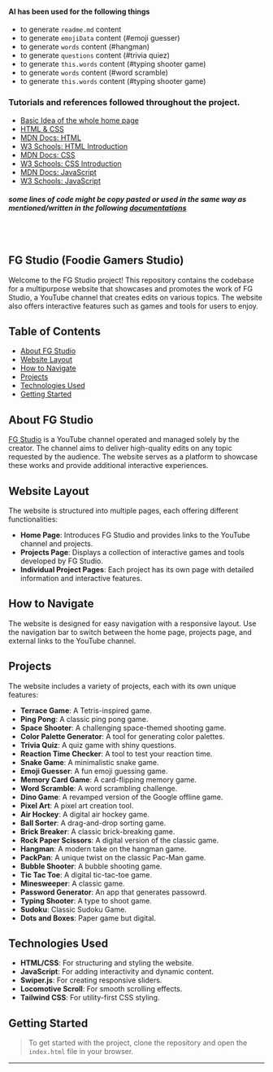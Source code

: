#### AI has been used for the following things
- to generate `readme.md` content
- to generate `emojiData` content (#emoji guesser)
- to generate `words` content (#hangman)
- to generate `questions` content (#trivia quiez)
- to generate `this.words` content (#typing shooter game)
- to generate `words` content (#word scramble)
- to generate `this.words` content (#typing shooter game)

### Tutorials and references followed throughout the project.
- [Basic Idea of the whole home page](https://youtu.be/6VbETTS67rM?si=yMziA1_fvfxIhUti)
- [HTML & CSS](https://html.com/)
- [MDN Docs: HTML](https://developer.mozilla.org/en-US/docs/Web/HTML) 
- [W3 Schools: HTML Introduction](https://www.w3schools.com/html/html_intro.asp)
- [MDN Docs: CSS](https://developer.mozilla.org/en-US/docs/Web/CSS)
- [W3 Schools: CSS Introduction](https://www.w3schools.com/css/)
- [MDN Docs: JavaScript](https://developer.mozilla.org/en-US/docs/Web/JavaScript)
- [W3 Schools: JavaScript](https://www.w3schools.com/js/)
#### *some lines of code might be copy pasted or used in the same way as mentioned/written in the following [documentations](#tutorials-and-references-followed-throughout-the-project)*

<br>
<br>

## FG Studio (Foodie Gamers Studio)
Welcome to the FG Studio project! This repository contains the codebase for a multipurpose website that showcases and promotes the work of FG Studio, a YouTube channel that creates edits on various topics. The website also offers interactive features such as games and tools for users to enjoy.


## Table of Contents
- [About FG Studio](#about-fg-studio)
- [Website Layout](#website-layout)
- [How to Navigate](#how-to-navigate)
- [Projects](#projects)
- [Technologies Used](#technologies-used)
- [Getting Started](#getting-started)

## About FG Studio
[FG Studio](https://www.youtube.com/@fgstudio.official) is a YouTube channel operated and managed solely by the creator. The channel aims to deliver high-quality edits on any topic requested by the audience. The website serves as a platform to showcase these works and provide additional interactive experiences.


## Website Layout
The website is structured into multiple pages, each offering different functionalities:

- **Home Page**: Introduces FG Studio and provides links to the YouTube channel and projects.
- **Projects Page**: Displays a collection of interactive games and tools developed by FG Studio.
- **Individual Project Pages**: Each project has its own page with detailed information and interactive features.


## How to Navigate
The website is designed for easy navigation with a responsive layout. Use the navigation bar to switch between the home page, projects page, and external links to the YouTube channel.


## Projects
The website includes a variety of projects, each with its own unique features:

- **Terrace Game**: A Tetris-inspired game.
- **Ping Pong**: A classic ping pong game.
- **Space Shooter**: A challenging space-themed shooting game.
- **Color Palette Generator**: A tool for generating color palettes.
- **Trivia Quiz**: A quiz game with shiny questions.
- **Reaction Time Checker**: A tool to test your reaction time.
- **Snake Game**: A minimalistic snake game.
- **Emoji Guesser**: A fun emoji guessing game.
- **Memory Card Game**: A card-flipping memory game.
- **Word Scramble**: A word scrambling challenge.
- **Dino Game**: A revamped version of the Google offline game.
- **Pixel Art**: A pixel art creation tool.
- **Air Hockey**: A digital air hockey game.
- **Ball Sorter**: A drag-and-drop sorting game.
- **Brick Breaker**: A classic brick-breaking game.
- **Rock Paper Scissors**: A digital version of the classic game.
- **Hangman**: A modern take on the hangman game.
- **PackPan**: A unique twist on the classic Pac-Man game.
- **Bubble Shooter**: A bubble shooting game.
- **Tic Tac Toe**: A digital tic-tac-toe game.
- **Minesweeper**: A classic game.
- **Password Generator**: An app that generates passowrd.
- **Typing Shooter**: A type to shoot game.
- **Sudoku**: Classic Sudoku Game.
- **Dots and Boxes**: Paper game but digital.

## Technologies Used
- **HTML/CSS**: For structuring and styling the website.
- **JavaScript**: For adding interactivity and dynamic content.
- **Swiper.js**: For creating responsive sliders.
- **Locomotive Scroll**: For smooth scrolling effects.
- **Tailwind CSS**: For utility-first CSS styling.


## Getting Started
> To get started with the project, clone the repository and open the `index.html` file in your browser.
---

